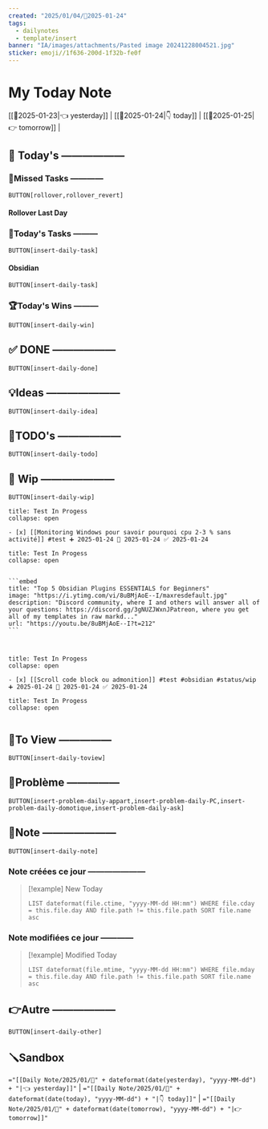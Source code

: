 ```yaml
---
created: "2025/01/04/📒2025-01-24"
tags:
  - dailynotes
  - template/insert
banner: "IA/images/attachments/Pasted image 20241228004521.jpg"
sticker: emoji//1f636-200d-1f32b-fe0f
---
```

# My Today Note

[[📒2025-01-23|👈 yesterday]] | [[📒2025-01-24|👇 today]] | [[📒2025-01-25|👉 tomorrow]] |

## 📅 Today's ——————

### 🥷Missed Tasks ————

`BUTTON[rollover,rollover_revert]`
#### Rollover Last Day

### 🚀Today's Tasks ———

 `BUTTON[insert-daily-task]`
 
#### Obsidian

`BUTTON[insert-daily-task]`
 
 
 
 
 






### 🏆Today's Wins ———

`BUTTON[insert-daily-win]`


## ✅ DONE ——————

 `BUTTON[insert-daily-done]`
 

## 💡Ideas ———————

 `BUTTON[insert-daily-idea]`
 

## 📎TODO's ——————

`BUTTON[insert-daily-todo]`
 
 




## 🚧 Wip ———————

`BUTTON[insert-daily-wip]`
 

`````ad-done
title: Test In Progess
collapse: open

- [x] [[Monitoring Windows pour savoir pourquoi cpu 2-3 % sans activité]] #test ➕ 2025-01-24 🛫 2025-01-24 ✅ 2025-01-24

`````
 

`````ad-example
title: Test In Progess
collapse: open


```embed
title: "Top 5 Obsidian Plugins ESSENTIALS for Beginners"
image: "https://i.ytimg.com/vi/8uBMjAoE--I/maxresdefault.jpg"
description: "Discord community, where I and others will answer all of your questions: https://discord.gg/3gNUZJWxnJPatreon, where you get all of my templates in raw markd..."
url: "https://youtu.be/8uBMjAoE--I?t=212"
```



`````
 

`````ad-example
title: Test In Progess
collapse: open

- [x] [[Scroll code block ou admonition]] #test #obsidian #status/wip ➕ 2025-01-24 🛫 2025-01-24 ✅ 2025-01-24

`````
 

`````ad-example
title: Test In Progess
collapse: open


`````










## 👀To View —————

`BUTTON[insert-daily-toview]`


## 🚨Problème —————

`BUTTON[insert-problem-daily-appart,insert-problem-daily-PC,insert-problem-daily-domotique,insert-problem-daily-ask]`


## 📝Note ———————

`BUTTON[insert-daily-note]`


### Note créées ce jour ———————
> [!example] New Today
> ```dataview
> LIST dateformat(file.ctime, "yyyy-MM-dd HH:mm") WHERE file.cday = this.file.day AND file.path != this.file.path SORT file.name asc
> ```
> 
### Note modifiées ce jour ————
> [!example] Modified Today
> ```dataview 
> LIST dateformat(file.mtime, "yyyy-MM-dd HH:mm") WHERE file.mday = this.file.day AND file.path != this.file.path SORT file.name asc
> ```
> 


## 👉Autre ——————

`BUTTON[insert-daily-other]`




## 🪛Sandbox 







`="[[Daily Note/2025/01/📒" + dateformat(date(yesterday), "yyyy-MM-dd") + "|👈 yesterday]]"` | `="[[Daily Note/2025/01/📒" + dateformat(date(today), "yyyy-MM-dd") + "|👇 today]]"` | `="[[Daily Note/2025/01/📒" + dateformat(date(tomorrow), "yyyy-MM-dd") + "|👉 tomorrow]]"`
